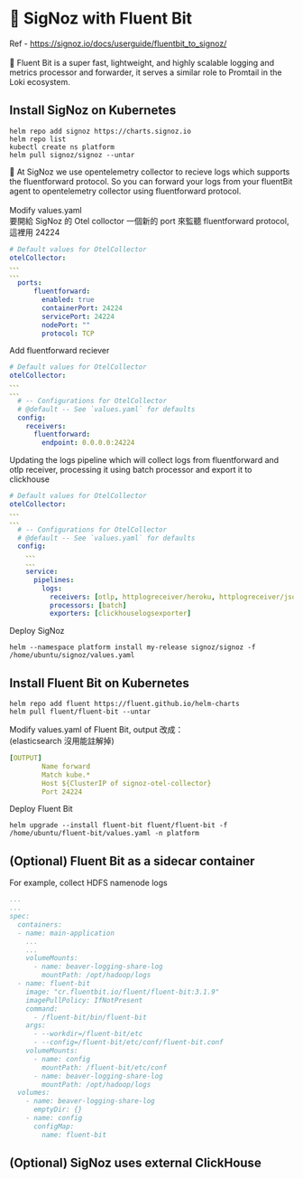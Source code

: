 # 📌 SigNoz with Fluent Bit
Ref - https://signoz.io/docs/userguide/fluentbit_to_signoz/ \
\
📍 Fluent Bit is a super fast, lightweight, and highly scalable logging and metrics processor and forwarder, it serves a similar role to Promtail in the Loki ecosystem.

## Install SigNoz on Kubernetes
```
helm repo add signoz https://charts.signoz.io
helm repo list
kubectl create ns platform
helm pull signoz/signoz --untar
```
📍 At SigNoz we use opentelemetry collector to recieve logs which supports the fluentforward protocol. So you can forward your logs from your fluentBit agent to opentelemetry collector using fluentforward protocol.
\
\
Modify values.yaml \
要開給 SigNoz 的 Otel colloctor 一個新的 port 來監聽 fluentforward protocol, 這裡用 24224
```Yaml
# Default values for OtelCollector
otelCollector:
、、、
、、、
  ports:
      fluentforward:
        enabled: true
        containerPort: 24224
        servicePort: 24224
        nodePort: ""
        protocol: TCP
```
Add fluentforward reciever
```Yaml
# Default values for OtelCollector
otelCollector:
、、、
、、、
  # -- Configurations for OtelCollector
  # @default -- See `values.yaml` for defaults
  config:
    receivers:
      fluentforward:
        endpoint: 0.0.0.0:24224
```
Updating the logs pipeline which will collect logs from fluentforward and otlp receiver, processing it using batch processor and export it to clickhouse
```Yaml
# Default values for OtelCollector
otelCollector:
、、、
、、、
  # -- Configurations for OtelCollector
  # @default -- See `values.yaml` for defaults
  config:
    、、、
    、、、
    service:
      pipelines:
        logs:
          receivers: [otlp, httplogreceiver/heroku, httplogreceiver/json, fluentforward]
          processors: [batch]
          exporters: [clickhouselogsexporter]
```
Deploy SigNoz
```
helm --namespace platform install my-release signoz/signoz -f /home/ubuntu/signoz/values.yaml 
```
## Install Fluent Bit on Kubernetes

```
helm repo add fluent https://fluent.github.io/helm-charts
helm pull fluent/fluent-bit --untar
```

Modify values.yaml of Fluent Bit, output 改成：
\
(elasticsearch 沒用能註解掉)
```Yaml
[OUTPUT]
        Name forward
        Match kube.*
        Host ${ClusterIP of signoz-otel-collector}
        Port 24224
```
Deploy Fluent Bit
```
helm upgrade --install fluent-bit fluent/fluent-bit -f /home/ubuntu/fluent-bit/values.yaml -n platform
```

## (Optional) Fluent Bit as a sidecar container
For example, collect HDFS namenode logs
```YAML
...
...
spec:
  containers:
  - name: main-application
    ...
    ...
    volumeMounts:
      - name: beaver-logging-share-log
        mountPath: /opt/hadoop/logs
  - name: fluent-bit
    image: "cr.fluentbit.io/fluent/fluent-bit:3.1.9"
    imagePullPolicy: IfNotPresent
    command:
      - /fluent-bit/bin/fluent-bit
    args:
      - --workdir=/fluent-bit/etc
      - --config=/fluent-bit/etc/conf/fluent-bit.conf
    volumeMounts:
      - name: config
        mountPath: /fluent-bit/etc/conf
      - name: beaver-logging-share-log
        mountPath: /opt/hadoop/logs
  volumes:
    - name: beaver-logging-share-log
      emptyDir: {}
    - name: config
      configMap:
        name: fluent-bit
```

## (Optional) SigNoz uses external ClickHouse
